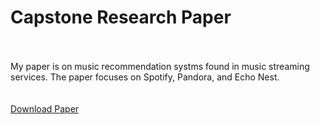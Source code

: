 # Capstone Research Paper
<br><br>
My paper is on music recommendation systms found in music streaming services.  The paper focuses on Spotify, Pandora, and Echo Nest.  
<br><br>
[Download Paper](/content/music_recommendations.docx)
